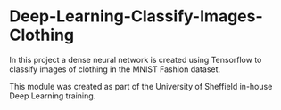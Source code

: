 # Deep-Learning-Classify-Images-Clothing
In this project a dense neural network is created using Tensorflow to classify images of clothing
in the MNIST Fashion dataset.

This module was created as part of the University of Sheffield in-house Deep Learning training.
